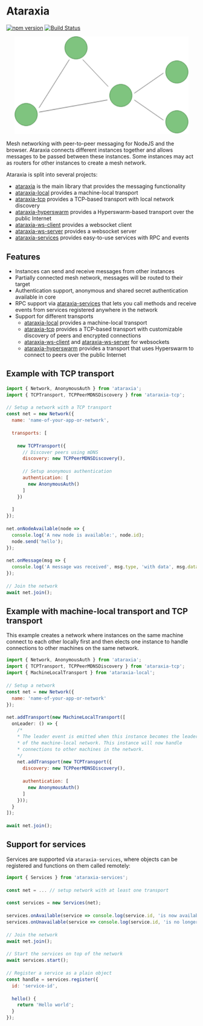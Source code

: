 # Ataraxia

[![npm version](https://img.shields.io/npm/v/ataraxia)](https://www.npmjs.com/package/ataraxia)
[![Build Status](https://github.com/aholstenson/ataraxia/actions/workflows/ci.yml/badge.svg)](https://github.com/aholstenson/ataraxia/actions/workflows/ci.yml)

<p align="center">
  <img width="460" src="https://raw.githubusercontent.com/aholstenson/ataraxia/master/docs/mesh-example.png">
</p>

Mesh networking with peer-to-peer messaging for NodeJS and the browser.
Ataraxia connects different instances together and allows messages to be passed
between these instances. Some instances may act as routers for other instances
to create a mesh network.

Ataraxia is split into several projects:

* [ataraxia](packages/core) is the main library that provides the messaging functionality
* [ataraxia-local](packages/local) provides a machine-local transport
* [ataraxia-tcp](packages/tcp) provides a TCP-based transport with local network discovery
* [ataraxia-hyperswarm](packages/hyperswarm) provides a Hyperswarm-based transport over the public Internet
* [ataraxia-ws-client](packages/ws-client) provides a websocket client
* [ataraxia-ws-server](packages/ws-server) provides a websocket server
* [ataraxia-services](packages/services) provides easy-to-use services with RPC and events

## Features

* Instances can send and receive messages from other instances
* Partially connected mesh network, messages will be routed to their target
* Authentication support, anonymous and shared secret authentication available in core
* RPC support via [ataraxia-services](https://github.com/aholstenson/ataraxia/tree/master/packages/services) that lets you call methods and receive events from services registered anywhere in the network
* Support for different transports
  * [ataraxia-local](https://github.com/aholstenson/ataraxia/tree/master/packages/local) provides a machine-local transport
  * [ataraxia-tcp](https://github.com/aholstenson/ataraxia/tree/master/packages/tcp) provides a TCP-based transport with customizable discovery of peers and encrypted connections
  * [ataraxia-ws-client](https://github.com/aholstenson/ataraxia/tree/master/packages/ws-client) and [ataraxia-ws-server](https://github.com/aholstenson/ataraxia/tree/master/packages/ws-server) for websockets
  * [ataraxia-hyperswarm](https://github.com/aholstenson/ataraxia/tree/master/packages/hyperswarm) provides a transport that uses Hyperswarm to connect to peers over the public Internet

## Example with TCP transport

```javascript
import { Network, AnonymousAuth } from 'ataraxia';
import { TCPTransport, TCPPeerMDNSDiscovery } from 'ataraxia-tcp';

// Setup a network with a TCP transport
const net = new Network({
  name: 'name-of-your-app-or-network',
  
  transports: [

    new TCPTransport({
      // Discover peers using mDNS
      discovery: new TCPPeerMDNSDiscovery(),

      // Setup anonymous authentication
      authentication: [
        new AnonymousAuth()
      ]
    })
  
  ]
});

net.onNodeAvailable(node => {
  console.log('A new node is available:', node.id);
  node.send('hello');
});

net.onMessage(msg => {
  console.log('A message was received', msg.type, 'with data', msg.data, 'from', msg.source.id);
});

// Join the network
await net.join();
```

## Example with machine-local transport and TCP transport

This example creates a network where instances on the same machine connect to
each other locally first and then elects one instance to handle connections
to other machines on the same network.

```javascript
import { Network, AnonymousAuth } from 'ataraxia';
import { TCPTransport, TCPPeerMDNSDiscovery } from 'ataraxia-tcp';
import { MachineLocalTransport } from 'ataraxia-local';

// Setup a network
const net = new Network({
  name: 'name-of-your-app-or-network'
});

net.addTransport(new MachineLocalTransport([
  onLeader: () => {
    /*
    * The leader event is emitted when this instance becomes the leader
    * of the machine-local network. This instance will now handle
    * connections to other machines in the network.
    */
    net.addTransport(new TCPTransport({
      discovery: new TCPPeerMDNSDiscovery(),

      authentication: [
        new AnonymousAuth()
      ]
    }));
  }
]);

await net.join();
```

## Support for services

Services are supported via `ataraxia-services`, where objects can be registered
and functions on them called remotely:

```javascript
import { Services } from 'ataraxia-services';

const net = ... // setup network with at least one transport

const services = new Services(net);

services.onAvailable(service => console.log(service.id, 'is now available'));
services.onUnavailable(service => console.log(service.id, 'is no longer available'));

// Join the network
await net.join();

// Start the services on top of the network
await services.start();

// Register a service as a plain object
const handle = services.register({
  id: 'service-id',
  
  hello() {
    return 'Hello world';
  }
});
```
